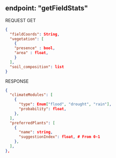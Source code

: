 ## endpoint: "getFieldStats"

REQUEST GET
```json
{
  "fieldCoords": String,
  "vegetation": [
    {
    "presence" : bool,
    "area" : float,
    }
  ],
  "soil_composition": list
}
```

RESPONSE
```json
{
  "climateModules": [
    {
      "type": Enum["flood", "drought", "rain"],
      "probability": float,
    },
  ],
  "preferredPlants": [
    {
      "name": string,
      "suggestionIndex": float, # From 0-1
    },
  ],
},
```

